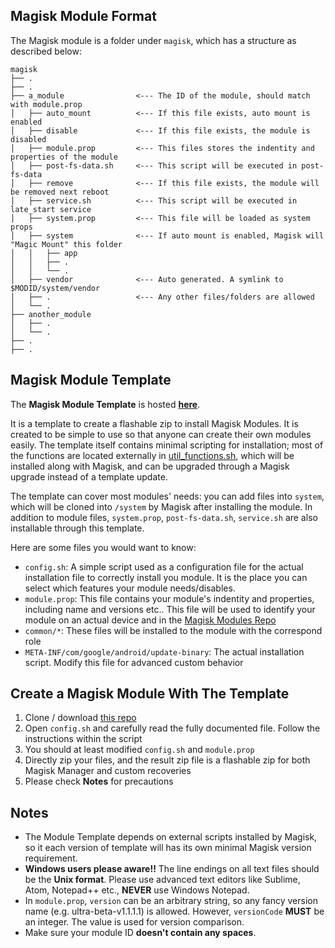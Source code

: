 ## Magisk Module Format
The Magisk module is a folder under `magisk`, which has a structure as described below:

```
magisk
├── .
├── .
├── a_module                <--- The ID of the module, should match with module.prop
│   ├── auto_mount          <--- If this file exists, auto mount is enabled
│   ├── disable             <--- If this file exists, the module is disabled
│   ├── module.prop         <--- This files stores the indentity and properties of the module
│   ├── post-fs-data.sh     <--- This script will be executed in post-fs-data
│   ├── remove              <--- If this file exists, the module will be removed next reboot
│   ├── service.sh          <--- This script will be executed in late_start service
│   ├── system.prop         <--- This file will be loaded as system props
│   ├── system              <--- If auto mount is enabled, Magisk will "Magic Mount" this folder
│   │   ├── app
│   │   ├── .
│   │   └── .
│   ├── vendor              <--- Auto generated. A symlink to $MODID/system/vendor
│   ├── .                   <--- Any other files/folders are allowed
│   └── .		
├── another_module
│   ├── .
│   └── .
├── .
├── .
```

## Magisk Module Template
The **Magisk Module Template** is hosted **[here](https://github.com/topjohnwu/magisk-module-template)**.

It is a template to create a flashable zip to install Magisk Modules. It is created to be simple to use so that anyone can create their own modules easily. The template itself contains minimal scripting for installation; most of the functions are located externally in [util_functions.sh](https://github.com/topjohnwu/Magisk/blob/master/scripts/util_functions.sh), which will be installed along with Magisk, and can be upgraded through a Magisk upgrade instead of a template update.

The template can cover most modules' needs: you can add files into `system`, which will be cloned into `/system` by Magisk after installing the module. In addition to module files, `system.prop`, `post-fs-data.sh`, `service.sh` are also installable through this template.

Here are some files you would want to know:

- `config.sh`: A simple script used as a configuration file for the actual installation file to correctly install you module. It is the place you can select which features your module needs/disables.
- `module.prop`: This file contains your module's indentity and properties, including name and versions etc.. This file will be used to identify your module on an actual device and in the [Magisk Modules Repo](https://github.com/Magisk-Modules-Repo)
- `common/*`: These files will be installed to the module with the correspond role
- `META-INF/com/google/android/update-binary`: The actual installation script. Modify this file for advanced custom behavior

## Create a Magisk Module With The Template
1. Clone / download [this repo](https://github.com/topjohnwu/magisk-module-template)
1. Open `config.sh` and carefully read the fully documented file. Follow the instructions within the script
1. You should at least modified `config.sh` and `module.prop`
1. Directly zip your files, and the result zip file is a flashable zip for both Magisk Manager and custom recoveries
1. Please check **Notes** for precautions

## Notes
- The Module Template depends on external scripts installed by Magisk, so it each version of template will has its own minimal Magisk version requirement.
- **Windows users please aware!!** The line endings on all text files should be the **Unix format**. Please use advanced text editors like Sublime, Atom, Notepad++ etc., **NEVER** use Windows Notepad.
- In `module.prop`, `version` can be an arbitrary string, so any fancy version name (e.g. ultra-beta-v1.1.1.1) is allowed. However, `versionCode` **MUST** be an integer. The value is used for version comparison.
- Make sure your module ID **doesn't contain any spaces**.
